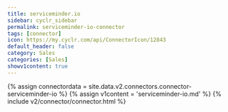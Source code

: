 ```yaml
---
title: serviceminder.io
sidebar: cyclr_sidebar
permalink: serviceminder-io-connector
tags: [connector]
icon: https://my.cyclr.com/api/ConnectorIcon/12843
default_header: false
category: Sales
categories: [Sales]
showv1content: true
---
```

{% assign connectordata = site.data.v2.connectors.connector-serviceminder-io %}
{% assign v1content = 'serviceminder-io.md' %}
{% include v2/connector/connector.html %}	